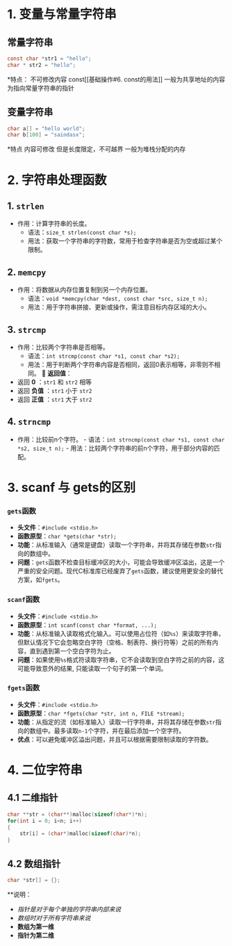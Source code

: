 # 1. 变量与常量字符串

## 常量字符串

```C
const char *str1 = "hello";
char * str2 = "hello";
```
*特点：
	不可修改内容
	const[[基础操作#6. const的用法]]
	一般为共享地址的内容
	为指向常量字符串的指针

## 变量字符串

```C
char a[] = "hello world";
char b[100] = "saindasx";
```
*特点
	内容可修改
	但是长度限定，不可越界
	一般为堆栈分配的内存


# 2. 字符串处理函数

## 1. **`strlen`**
    
 -  作用：计算字符串的长度。
    - 语法：`size_t strlen(const char *s);`
    - 用法：获取一个字符串的字符数，常用于检查字符串是否为空或超过某个限制。
## 2. **`memcpy`**
    
- 作用：将数据从内存位置复制到另一个内存位置。
    - 语法：`void *memcpy(char *dest, const char *src, size_t n);`
    - 用法：用于字符串拼接、更新或操作，需注意目标内存区域的大小。
## 3. **`strcmp`**
    
- 作用：比较两个字符串是否相等。
    - 语法：`int strcmp(const char *s1, const char *s2);`
    - 用法：用于判断两个字符串内容是否相同，返回0表示相等，非零则不相同。
🔹 **返回值**：
- 返回 **0** ：`str1` 和 `str2` 相等
- 返回 **负值** ：`str1` 小于 `str2`
- 返回 **正值** ：`str1` 大于 `str2`
## 4. **`strncmp`**
    
   - 作用：比较前n个字符。
    - 语法：`int strncmp(const char *s1, const char *s2, size_t n);`
    - 用法：比较两个字符串的前n个字符，用于部分内容的匹配。


# 3. scanf 与 gets的区别

### `gets`函数

- **头文件**：`#include <stdio.h>`
- **函数原型**：`char *gets(char *str);`
- **功能**：从标准输入（通常是键盘）读取一个字符串，并将其存储在参数`str`指向的数组中。
- **问题**：`gets`函数不检查目标缓冲区的大小，可能会导致缓冲区溢出，这是一个严重的安全问题。现代C标准库已经废弃了`gets`函数，建议使用更安全的替代方案，如`fgets`。

### `scanf`函数

- **头文件**：`#include <stdio.h>`
- **函数原型**：`int scanf(const char *format, ...);`
- **功能**：从标准输入读取格式化输入。可以使用占位符（如`%s`）来读取字符串，但默认情况下它会忽略空白字符（空格、制表符、换行符等）之前的所有内容，直到遇到第一个空白字符为止。
- **问题**：如果使用`%s`格式符读取字符串，它不会读取到空白字符之前的内容，这可能导致意外的结果, 只能读取一个句子的第一个单词。

### `fgets`函数

- **头文件**：`#include <stdio.h>`
- **函数原型**：`char *fgets(char *str, int n, FILE *stream);`
- **功能**：从指定的流（如标准输入）读取一行字符串，并将其存储在参数`str`指向的数组中。最多读取`n-1`个字符，并在最后添加一个空字符。
- **优点**：可以避免缓冲区溢出问题，并且可以根据需要限制读取的字符数。

# 4. 二位字符串

## 4.1 二维指针

```C
char **str = (char**)malloc(sizeof(char*)*n);
for(int i = 0; i<n; i++)
{
	str[i] = (char*)malloc(sizeof(char)*n);
}
```

## 4.2 数组指针

```C
char *str[] = {};
```

**说明：
- *指针是对于每个单独的字符串内部来说*
- *数组时对于所有字符串来说*
- **数组为第一维**
- **指针为第二维**
